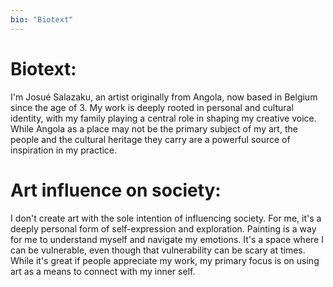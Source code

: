 ```yaml
---
bio: "Biotext"
---
```


# **Biotext:**
I'm Josué Salazaku, an artist originally from Angola, now based in Belgium since the age of 3. My work is deeply rooted in personal and cultural identity, with my family playing a central role in shaping my creative voice. While Angola as a place may not be the primary subject of my art, the people and the cultural heritage they carry are a powerful source of inspiration in my practice.


# **Art influence on society:**
<h>I don't create art with the sole intention of influencing society. For me, it's a deeply personal form of self-expression and exploration. Painting is a way for me to understand myself and navigate my emotions. It's a space where I can be vulnerable, even though that vulnerability can be scary at times. While it's great if people appreciate my work, my primary focus is on using art as a means to connect with my inner self.<h/>
